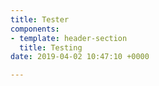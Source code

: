 ```yaml
---
title: Tester
components:
- template: header-section
  title: Testing
date: 2019-04-02 10:47:10 +0000

---
```

